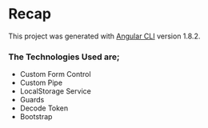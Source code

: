 # Recap

This project was generated with [Angular CLI](https://github.com/angular/angular-cli) version 1.8.2.
 ### The Technologies Used are;
<ul><li> Custom Form Control </li>
  <li>Custom Pipe</li>
  <li>LocalStorage Service</li>
  <li>Guards</li>
  <li>Decode Token</li>
  <li>Bootstrap</li>
  </ul>
  

